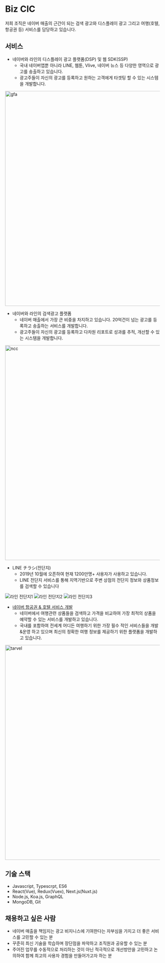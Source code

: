 # Biz CIC

저희 조직은 네이버 매출의 근간이 되는 검색 광고와 디스플레이 광고 그리고 여행(호텔, 항공권 등) 서비스를 담당하고 있습니다.

## 서비스
- 네이버와 라인의 디스플레이 광고 플랫폼(DSP) 및 웹 SDK(SSP)
  - 국내 네이버앱뿐 아니라 LINE, 웹툰, Vlive, 네이버 뉴스 등 다양한 영역으로 광고를 송출하고 있습니다.
  - 광고주들이 자신의 광고를 등록하고 원하는 고객에게 타겟팅 할 수 있는 시스템을 개발합니다.

<img src="./assets/biz/gfa.png" width="700px" alt="gfa">

- 네이버와 라인의 검색광고 플랫폼
  - 네이버 매출에서 가장 큰 비중을 차지하고 있습니다. 20억건이 넘는 광고를 등록하고 송출하는 서비스를 개발합니다.
  - 광고주들이 자신의 광고를 등록하고 다차원 리포트로 성과를 추적, 개선할 수 있는 시스템을 개발합니다.
  
<img src="./assets/biz/ncc.png" width="700px" alt="ncc">

- LINE チラシ(전단지)
  - 2019년 10월에 오픈하여 현재 1200만명+ 사용자가 사용하고 있습니다. 
  - LINE 전단지 서비스를 통해 지역기반으로 주변 상점의 전단지 정보와 상품정보를 검색할 수 있습니다

![라인 전단지1](./assets/biz/linefly1.PNG) ![라인 전단지2](./assets/biz/linefly2.PNG) ![라인 전단지3](./assets/biz/linefly3.PNG)


- [네이버 항공권 & 호텔 서비스 개발](https://flight.naver.com/flights/)
  - 네이버에서 여행관련 상품들을 검색하고 가격을 비교하여 가장 최적의 상품을 예약할 수 있는 서비스를 개발하고 있습니다.
  - 국내를 포함하여 전세계 어디든 여행하기 위한 가장 필수 적인 서비스들을 개발&운영 하고 있으며 최신의 정확한 여행 정보를 제공하기 위한 플랫폼을 개발하고 있습니다.
  
<img src="./assets/biz/travel.png" width="700px" alt="tarvel">

## 기술 스택
- Javascript, Typescrpt, ES6
- React(Vue), Redux(Vuex), Next.js(Nuxt.js)
- Node.js, Koa.js, GraphQL
- MongoDB, Git

## 채용하고 싶은 사람
- 네이버 매출을 책임지는 광고 비지니스에 기여한다는 자부심을 가지고 더 좋은 서비스를 고민할 수 있는 분
- 꾸준히 최신 기술을 학습하며 장단점을 파악하고 조직원과 공유할 수 있는 분
- 주어진 업무를 수동적으로 처리하는 것이 아닌 적극적으로 개선방안을 고민하고 논의하여 함께 최고의 사용자 경험을 만들어가고자 하는 분
